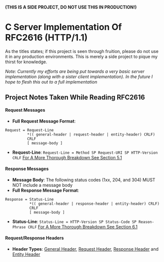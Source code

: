 **(THIS IS A SIDE PROJECT, DO NOT USE THIS IN PRODUCTION!)**

# C Server Implementation Of RFC2616 (HTTP/1.1)

As the titles states; if this project is seen through fruition, please do not use it in any production environments. This is merely a side project to pique my thirst for knowledge.

*Note: Currently my efforts are being put towards a very basic server implementation (along with a sister client implementation). In the future I hope to flesh this out to a full implementation*

## Project Notes Taken While Reading RFC2616

#### Request Messages

* **Full Request Message Format**:
```
Request = Request-Line
          *(( general-header | request-header | entity-header) CRLF)
          CRLF
          [ message-body ]
```
* **Request-Line**: `Request-Line = Method SP Request-URI SP HTTP-Version CRLF` [For A More Thorough Breakdown See Section 5.1](https://tools.ietf.org/html/rfc2616#section-5.1)

#### Response Messages

* **Message Body**: The following status codes (1xx, 204, and 304) MUST NOT include a message body
* **Full Response Message Format**:
```
Response = Status-Line
           *(( general-header | response-header | entity-header) CRLF)
           CRLF
           [ message-body ]
```
* **Status-Line**: `Status-Line = HTTP-Version SP Status-Code SP Reason-Phrase CRLF` [For A More Thorough Breakdown See Section 6.1](https://tools.ietf.org/html/rfc2616#section-6.1)

#### Request/Response Headers

* **Header Types**: [General Header](https://tools.ietf.org/html/rfc2616#section-4.5), [Request Header](https://tools.ietf.org/html/rfc2616#section-5.3), [Response Header](https://tools.ietf.org/html/rfc2616#section-6.2) and [Entity Header](https://tools.ietf.org/html/rfc2616#section-7.1)
